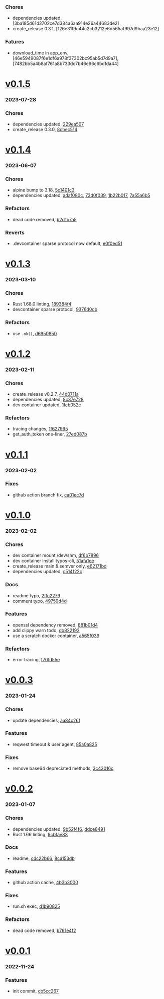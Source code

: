 ### Chores
+ dependencies updated, [3ba185d61d3702ce7d384a6aa914e26a44683de2]
+ create_release 0.3.1, [126e31f9c44c2cb3212e6d565af997d9baa23e12]

### Fatures
+ download_time in app_env, [46e5949087f6e1df6a978f37302bc95ab5d7d9a7], [7482bb5a4b8af761a8b733dc7b46e96c6bdfda44]

# <a href='https://github.com/mrjackwills/mealpedant_backup_pi/releases/tag/v0.1.5'>v0.1.5</a>
### 2023-07-28

### Chores
+ dependencies updated, [229ea507](https://github.com/mrjackwills/mealpedant_backup_pi/commit/229ea5077bf3db41f0f24d75243d9918b32db8d9)
+ create_release 0.3.0, [8cbec514](https://github.com/mrjackwills/mealpedant_backup_pi/commit/8cbec514e8732a312ade430d6345588e02a7d594)

# <a href='https://github.com/mrjackwills/mealpedant_backup_pi/releases/tag/v0.1.4'>v0.1.4</a>
### 2023-06-07

### Chores
+ alpine bump to 3.18, [5c1401c3](https://github.com/mrjackwills/mealpedant_backup_pi/commit/5c1401c3c104676c84158f1ce2e210b3623bef70)
+ dependencies updated, [adaf080c](https://github.com/mrjackwills/mealpedant_backup_pi/commit/adaf080c4be2b590a5af7edcd4f57a6c04e82d28), [73d0f039](https://github.com/mrjackwills/mealpedant_backup_pi/commit/73d0f039c211cab10284f2bc18626ae6bf9df1f5), [1b22b017](https://github.com/mrjackwills/mealpedant_backup_pi/commit/1b22b0170186b4f2ef829577efc670d9b9b454a5), [7a55a6b5](https://github.com/mrjackwills/mealpedant_backup_pi/commit/7a55a6b56b45293d511615b7e6d762006e872685)

### Refactors
+ dead code removed, [b2d1b7a5](https://github.com/mrjackwills/mealpedant_backup_pi/commit/b2d1b7a534ea660f29cc0b3f408d0d70101ef01f)

### Reverts
+ .devcontainer sparse protocol now default, [e0f0ed51](https://github.com/mrjackwills/mealpedant_backup_pi/commit/e0f0ed51b298e40c6b5fac52b4943c6f323b0df7)

# <a href='https://github.com/mrjackwills/mealpedant_backup_pi/releases/tag/v0.1.3'>v0.1.3</a>
### 2023-03-10

### Chores
+ Rust 1.68.0 linting, [189384f4](https://github.com/mrjackwills/mealpedant_backup_pi/commit/189384f4c3a0d4480e2fab74c00ddd559e95cb28)
+ devcontainer sparse protocol, [9376d0db](https://github.com/mrjackwills/mealpedant_backup_pi/commit/9376d0db6bd3a4d7be7682b406c5f6e326c78517)

### Refactors
+ use `.ok()`, [d6950850](https://github.com/mrjackwills/mealpedant_backup_pi/commit/d69508506f598a7f2e8e5a71e4d02598b0f0061c)

# <a href='https://github.com/mrjackwills/mealpedant_backup_pi/releases/tag/v0.1.2'>v0.1.2</a>
### 2023-02-11

### Chores
+ create_release v0.2.7, [44d0711a](https://github.com/mrjackwills/mealpedant_backup_pi/commit/44d0711abba7ba29231ce701341ea574b9814ec5)
+ dependencies updated, [8c37e728](https://github.com/mrjackwills/mealpedant_backup_pi/commit/8c37e728368576d2a638c484d76a0f8e951f6077)
+ dev container updated, [1fcb052c](https://github.com/mrjackwills/mealpedant_backup_pi/commit/1fcb052cf38120d45dc14dd70ecc7115245f9a4c)

### Refactors
+ tracing changes, [1f627995](https://github.com/mrjackwills/mealpedant_backup_pi/commit/1f627995c8b3503428538ae0a2f8873201eb338c)
+ get_auth_token one-liner, [27ed087b](https://github.com/mrjackwills/mealpedant_backup_pi/commit/27ed087bbc511b726fb1d970ae362207fd703697)

# <a href='https://github.com/mrjackwills/mealpedant_backup_pi/releases/tag/v0.1.1'>v0.1.1</a>
### 2023-02-02

### Fixes
+ github action branch fix, [ca01ec7d](https://github.com/mrjackwills/mealpedant_backup_pi/commit/ca01ec7db8120efc48869c957d0b98786ea23aab)

# <a href='https://github.com/mrjackwills/mealpedant_backup_pi/releases/tag/v0.1.0'>v0.1.0</a>
### 2023-02-02

### Chores
+ dev container mount /dev/shm, [df6b7896](https://github.com/mrjackwills/mealpedant_backup_pi/commit/df6b7896dea8d32795ed7c47b75b386eee0509aa)
+ dev container install typos-cli, [51afa1ce](https://github.com/mrjackwills/mealpedant_backup_pi/commit/51afa1ce531489e390a5344076c1eb41e95c5bff)
+ create_release main & semver only, [e62171bd](https://github.com/mrjackwills/mealpedant_backup_pi/commit/e62171bd3ec4254b6260713a6a8f74cdaf8b6571)
+ dependencies updated, [c514f22c](https://github.com/mrjackwills/mealpedant_backup_pi/commit/c514f22ce4abaf521f2147a5762805bc4fc61e1c)

### Docs
+ readme typo, [2ffc2279](https://github.com/mrjackwills/mealpedant_backup_pi/commit/2ffc2279d908698a4ba58454457b4d576fd32ef7)
+ comment typo, [49759d4d](https://github.com/mrjackwills/mealpedant_backup_pi/commit/49759d4dee7555cde9cf99a6bfbf8e2e767c4b26)

### Features
+ openssl dependency removed, [881b01d4](https://github.com/mrjackwills/mealpedant_backup_pi/commit/881b01d444e286ae6f9a10f79e075103f76383d4)
+ add clippy warn todo, [db822193](https://github.com/mrjackwills/mealpedant_backup_pi/commit/db822193e03fb7c41a0ca3306df4568a540010b7)
+ use a scratch docker container, [a565f039](https://github.com/mrjackwills/mealpedant_backup_pi/commit/a565f03900652b6d0e8288521f484621bc21d750)

### Refactors
+ error tracing, [f70fd55e](https://github.com/mrjackwills/mealpedant_backup_pi/commit/f70fd55e627abdc71786eb02fa02a5491b04166c)

# <a href='https://github.com/mrjackwills/mealpedant_backup_pi/releases/tag/v0.0.3'>v0.0.3</a>
### 2023-01-24

### Chores
+ update dependencies, [aa84c26f](https://github.com/mrjackwills/mealpedant_backup_pi/commit/aa84c26f8f84efd60f694b3aa1d9c7f362512c5b)

### Features
+ reqwest timeout & user agent, [85a0a825](https://github.com/mrjackwills/mealpedant_backup_pi/commit/85a0a825584860050064b550c0fd1223416fabfc)

### Fixes
+ remove base64 depreciated methods, [3c43016c](https://github.com/mrjackwills/mealpedant_backup_pi/commit/3c43016cec9a212246607291d49f08ee2ba82b96)

# <a href='https://github.com/mrjackwills/mealpedant_backup_pi/releases/tag/v0.0.2'>v0.0.2</a>
### 2023-01-07

### Chores
+ dependencies updated, [9b52f4f6](https://github.com/mrjackwills/mealpedant_backup_pi/commit/9b52f4f683f67a1944e12ecf7ddb659a8b25e05a), [ddce8491](https://github.com/mrjackwills/mealpedant_backup_pi/commit/ddce8491bdc61f81adf0a6707b2b4d20b7aea710)
+ Rust 1.66 linting, [9cbfae83](https://github.com/mrjackwills/mealpedant_backup_pi/commit/9cbfae832bbcdb10f187174d2742f11781460006)

### Docs
+ readme, [cdc22b66](https://github.com/mrjackwills/mealpedant_backup_pi/commit/cdc22b663b5bab2747798e68ee7bab697076097a), [8ca153db](https://github.com/mrjackwills/mealpedant_backup_pi/commit/8ca153db933e0978f8f81bcab08a39a65cff4b62)

### Features
+ github action cache, [4b3b3000](https://github.com/mrjackwills/mealpedant_backup_pi/commit/4b3b30007e243174239345bd24bda4783a6658b0)

### Fixes
+ run.sh exec, [d1b90825](https://github.com/mrjackwills/mealpedant_backup_pi/commit/d1b90825564c60411863f4722dda9c2b7bc3a150)

### Refactors
+ dead code removed, [b761e4f2](https://github.com/mrjackwills/mealpedant_backup_pi/commit/b761e4f2a35ad200c121ce296e37a04877471f72)

# <a href='https://github.com/mrjackwills/mealpedant_backup_pi/releases/tag/v0.0.1'>v0.0.1</a>
### 2022-11-24

### Features
+ init commit, [cb5cc267](https://github.com/mrjackwills/mealpedant_backup_pi/commit/cb5cc2673de64eb0f2870fbe8a51bbaf75aeaf1a)
